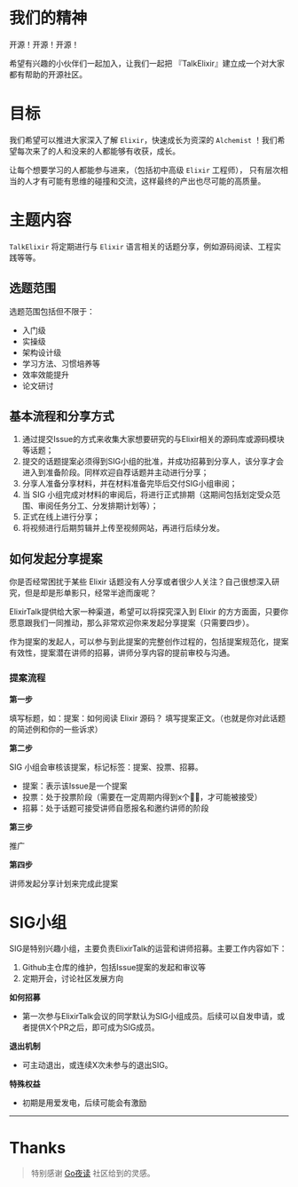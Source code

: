 # 我们的精神

开源！开源！开源！

希望有兴趣的小伙伴们一起加入，让我们一起把 『TalkElixir』建立成一个对大家都有帮助的开源社区。

# 目标

我们希望可以推进大家深入了解 `Elixir`，快速成长为资深的 `Alchemist` ！我们希望每次来了的人和没来的人都能够有收获，成长。

让每个想要学习的人都能参与进来，（包括初中高级 `Elixir` 工程师）， 只有层次相当的人才有可能有思维的碰撞和交流，这样最终的产出也尽可能的高质量。

# 主题内容

`TalkElixir` 将定期进行与 `Elixir` 语言相关的话题分享，例如源码阅读、工程实践等等。

## 选题范围

选题范围包括但不限于：

- 入门级
- 实操级
- 架构设计级
- 学习方法、习惯培养等
- 效率效能提升
- 论文研讨

## 基本流程和分享方式

1. 通过提交Issue的方式来收集大家想要研究的与Elixir相关的源码库或源码模块等话题；
2. 提交的话题提案必须得到SIG小组的批准，并成功招募到分享人，该分享才会进入到准备阶段。同样欢迎自荐话题并主动进行分享；
3. 分享人准备分享材料，并在材料准备完毕后交付SIG小组审阅；
4. 当 SIG 小组完成对材料的审阅后，将进行正式排期（这期间包括划定受众范围、审阅任务分工、分发排期计划等）；
5. 正式在线上进行分享；
6. 将视频进行后期剪辑并上传至视频网站，再进行后续分发。

## 如何发起分享提案

你是否经常困扰于某些 Elixir 话题没有人分享或者很少人关注？自己很想深入研究，但是却是形单影只，经常半途而废呢？

ElixirTalk提供给大家一种渠道，希望可以将探究深入到 Elixir 的方方面面，只要你愿意跟我们一同推动，那么非常欢迎你来发起分享提案（只需要四步）。

作为提案的发起人，可以参与到此提案的完整创作过程的，包括提案规范化，提案有效性，提案潜在讲师的招募，讲师分享内容的提前审校与沟通。

### 提案流程

**第一步**

填写标题，如：提案：如何阅读 Elixir 源码？
填写提案正文。（也就是你对此话题的简述例和你的一些诉求）

**第二步**

SIG 小组会审核该提案，标记标签：提案、投票、招募。

- 提案：表示该Issue是一个提案
- 投票：处于投票阶段（需要在一定周期内得到x个👍🏻，才可能被接受）
- 招募：处于话题可接受讲师自愿报名和邀约讲师的阶段

**第三步**

推广

**第四步**

讲师发起分享计划来完成此提案                                                                            

# SIG小组

SIG是特别兴趣小组，主要负责ElixirTalk的运营和讲师招募。主要工作内容如下：

1. Github主仓库的维护，包括Issue提案的发起和审议等
2. 定期开会，讨论社区发展方向

**如何招募**

- 第一次参与ElixirTalk会议的同学默认为SIG小组成员。后续可以自发申请，或者提供X个PR之后，即可成为SIG成员。

**退出机制**

- 可主动退出，或连续X次未参与的退出SIG。

**特殊权益**

- 初期是用爱发电，后续可能会有激励


---
# Thanks

> 特别感谢 [Go夜读](https://github.com/talkgo/night) 社区给到的灵感。